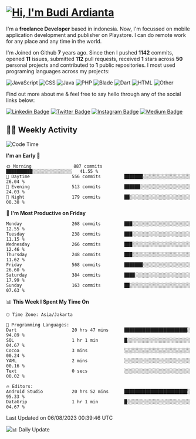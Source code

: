 # [![Hi, I'm Budi Ardianta](https://readme-typing-svg.herokuapp.com?size=24&vCenter=true&lines=%F0%9F%91%8B+Hi%2C+I'm+Budi+Ardianta+;%F0%9F%92%BB+Android+And+Web+Developer+)](https://git.io/typing-svg)

I'm a **freelance Developer** based in indonesia. Now, I'm focussed on mobile application development and publisher on Playstore. I can do remote work for any place and any time in the world.

I'm Joined on Github **7** years ago. Since then I pushed **1142** commits, opened **11** issues, submitted **112** pull requests, received **1** stars across **50** personal projects and contributed to **1** public repositories.
I most used programing languages across my projects:

![JavaScript](https://img.shields.io/badge/-JavaScript-%23f1e05a?style=flat&logo=JavaScript&logoColor=white)
![CSS](https://img.shields.io/badge/-CSS-%23563d7c?style=flat&logo=CSS&logoColor=white)
![Java](https://img.shields.io/badge/-Java-%23b07219?style=flat&logo=Java&logoColor=white)
![PHP](https://img.shields.io/badge/-PHP-%234F5D95?style=flat&logo=PHP&logoColor=white)
![Blade](https://img.shields.io/badge/-Blade-%23f7523f?style=flat&logo=Blade&logoColor=white)
![Dart](https://img.shields.io/badge/-Dart-%2300B4AB?style=flat&logo=Dart&logoColor=white)
![HTML](https://img.shields.io/badge/-HTML-%23e34c26?style=flat&logo=HTML&logoColor=white)
![Other](https://img.shields.io/badge/-Other-%23ededed?style=flat&logo=Other&logoColor=white)

Find out more about me & feel free to say hello through any of the social links below:

[![Linkedin Badge](https://img.shields.io/badge/-budiardianata-blue?style=flat&logo=Linkedin&logoColor=white&link=https://www.linkedin.com/in/budiardianata/)](https://www.linkedin.com/in/budiardianata/)
[![Twitter Badge](https://img.shields.io/badge/-budiardianata-%231DA1F2.svg?style=flat&logo=twitter&logoColor=white&link=https://www.twitter.com/budiardianata)](https://www.linkedin.com/in/budiardianata/)
[![Instagram Badge](https://img.shields.io/badge/-budiardianata-purple?style=flat&logo=instagram&logoColor=white&link=https://instagram.com/budiardianata/)](https://instagram.com/budiardianata)
[![Medium Badge](https://img.shields.io/badge/-@budiardianata-%2312100E.svg?style=flat&logo=Medium&logoColor=white&link=https://medium.com/@budiardianata/)](https://medium.com/@budiardianata)

## 👨‍💻 Weekly Activity
<!--START_SECTION:waka-->
![Code Time](http://img.shields.io/badge/Code%20Time-1%2C995%20hrs%2016%20mins-blue)

**I'm an Early 🐤** 

```text
🌞 Morning                887 commits         ██████████░░░░░░░░░░░░░░░   41.55 % 
🌆 Daytime                556 commits         ███████░░░░░░░░░░░░░░░░░░   26.04 % 
🌃 Evening                513 commits         ██████░░░░░░░░░░░░░░░░░░░   24.03 % 
🌙 Night                  179 commits         ██░░░░░░░░░░░░░░░░░░░░░░░   08.38 % 
```
📅 **I'm Most Productive on Friday** 

```text
Monday                   268 commits         ███░░░░░░░░░░░░░░░░░░░░░░   12.55 % 
Tuesday                  238 commits         ███░░░░░░░░░░░░░░░░░░░░░░   11.15 % 
Wednesday                266 commits         ███░░░░░░░░░░░░░░░░░░░░░░   12.46 % 
Thursday                 248 commits         ███░░░░░░░░░░░░░░░░░░░░░░   11.62 % 
Friday                   568 commits         ███████░░░░░░░░░░░░░░░░░░   26.60 % 
Saturday                 384 commits         ████░░░░░░░░░░░░░░░░░░░░░   17.99 % 
Sunday                   163 commits         ██░░░░░░░░░░░░░░░░░░░░░░░   07.63 % 
```


📊 **This Week I Spent My Time On** 

```text
🕑︎ Time Zone: Asia/Jakarta

💬 Programming Languages: 
Dart                     20 hrs 47 mins      ████████████████████████░   94.89 % 
SQL                      1 hr 1 min          █░░░░░░░░░░░░░░░░░░░░░░░░   04.67 % 
Cocoa                    3 mins              ░░░░░░░░░░░░░░░░░░░░░░░░░   00.24 % 
YAML                     2 mins              ░░░░░░░░░░░░░░░░░░░░░░░░░   00.16 % 
Text                     0 secs              ░░░░░░░░░░░░░░░░░░░░░░░░░   00.02 % 

🔥 Editors: 
Android Studio           20 hrs 52 mins      ████████████████████████░   95.33 % 
DataGrip                 1 hr 1 min          █░░░░░░░░░░░░░░░░░░░░░░░░   04.67 % 
```


 Last Updated on 06/08/2023 00:39:46 UTC
<!--END_SECTION:waka-->

![📊 Daily Update](https://github.com/budiardianata/budiardianata/actions/workflows/update-activity.yml/badge.svg)
